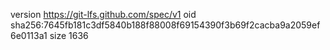 version https://git-lfs.github.com/spec/v1
oid sha256:7645fb181c3df5840b188f88008f69154390f3b69f2cacba9a2059ef6e0113a1
size 1636
